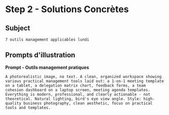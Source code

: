 # Step 2 - Solutions Concrètes

## Subject
```
7 outils management applicables lundi
```

## Prompts d'illustration

**Prompt - Outils management pratiques**
```
A photorealistic image, no text. A clean, organized workspace showing various practical management tools laid out: a 1-on-1 meeting template on a tablet, a delegation matrix chart, feedback forms, a team cohesion dashboard on a laptop screen, meeting agenda templates. Everything is modern, professional, and clearly actionable - not theoretical. Natural lighting, bird's eye view angle. Style: high-quality business photography, clean aesthetic, focus on practical tools and templates.
```

